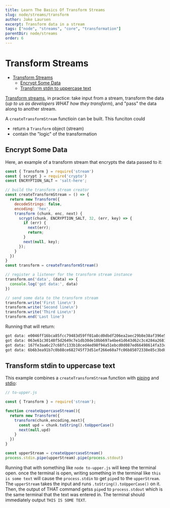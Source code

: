 ```yaml
---
title: Learn The Basics Of Transform Streams
slug: node/streams/transform
author: Jake Laursen
excerpt: Transform data in a stream
tags: ["node", "streams", "core", "transformation"]
parentDir: node/streams
order: 6
---
```



# Transform Streams

- [Transform Streams](#transform-streams)
  - [Encrypt Some Data](#encrypt-some-data)
  - [Transform stdin to uppercase text](#transform-stdin-to-uppercase-text)

[Transform streams](https://nodejs.org/dist/latest-v18.x/docs/api/stream.html#class-streamtransform), in practice: take input from a stream, transform the data (_up to us as developers WHAT how they transform_), and "pass" the data along to another stream.   

A `createTransformStream` functioin can be built. This funciton could
- return a `Transform` object (stream)
- contain the "logic" of the transformation


## Encrypt Some Data
Here, an example of a transform stream that encrypts the data passed to it:
```js
const { Transform } = require('stream')
const { scrypt } = require('crypto')
const ENCRYPTION_SALT = 'salt-here';

// build the transform stream creator
const createTransformStream = () => {
  return new Transform({
    decodeStrings: false,
    encoding: 'hex',
    transform (chunk, enc, next) {
      scrypt(chunk, ENCRYPTION_SALT, 32, (err, key) => {
        if (err) {
          next(err);
          return;
        }
        next(null, key);
      });
    }
  })
}
const transform = createTransformStream()

// register a listener for the transform stream instance
transform.on('data', (data) => {
  console.log('got data:', data)
})

// send some data to the transform stream
transform.write('First line\n')
transform.write('Second line\n')
transform.write('Third Line\n')
transform.end('Last line')
```
Running that will return:
```bash
got data: e0046ff16bca85fcc79483d59ff01a8cd0dbdf206ea2aec29b8e38af396e52da
got data: 063e61c30148f5d2649c7e1db30de10bb697a4be41d643d62c3c4284a2681890
got data: 167fe3aa6c27c68fc133b18ced4ed98f94a51ebcd0d087ed66498614fa33c066
got data: 6b6b3ea91b7c0b88ce682745f73d51ef266e60a7fc06b85072338e85c3bd808d
```

## Transform stdin to uppercase text
This example combines a `createTransformStream` function with [piping](/node/streams/piping) and [stdio](/node/process):
```js
// to-upper.js

const { Transform } = require('stream');

function createUppercaseStream(){
  return new Transform({
    transform(chunk,encoding,next){
      const upd = chunk.toString().toUpperCase()
      next(null,upd)
    }
  })
}

const upperStream = createUppercaseStream()
process.stdin.pipe(upperStream).pipe(process.stdout)
```
Running that with something like `node to-upper.js` will keep the terminal open. once the terminal is open, writing something in the terminal like `this is some text` will cause the `process.stdin` to get `pipe`d to the `upperStream`. The `upperStream` takes the input and runs `.toString().toUpperCase()` on it. Then, the output of THAT command getss `pipe`d to `process.stdout` which is the same terminal that the text was entered in. The terminal should immediately output `THIS IS SOME TEXT`.  
